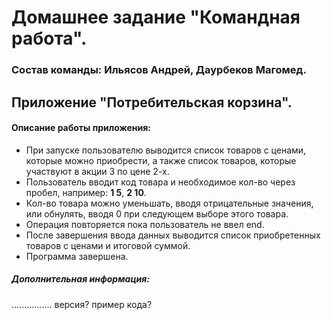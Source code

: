 # Домашнее задание "Командная работа".
### Состав команды: Ильясов Андрей, Даурбеков Магомед.

## Приложение "Потребительская корзина".
#### Описание работы приложения:
- При запуске пользователю выводится список товаров с ценами, которые можно приобрести,
а также список товаров, которые участвуют в акции 3 по цене 2-х.
- Пользователь вводит код товара и необходимое кол-во через пробел, например: **1 5**, **2 10**.
- Кол-во товара можно уменьшать, вводя отрицательные значения, или обнулять, вводя 0 при следующем выборе этого товара.
- Операция повторяется пока пользователь не ввел end.
- После завершения ввода данных выводится список приобретенных товаров с ценами и итоговой суммой.
- Программа завершена.

##### Дополнительная информация: 
................ версия? пример кода? 
